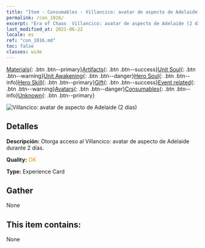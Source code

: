 ```yaml
---
title: "Item - Consumables - Villancico: avatar de aspecto de Adelaide (2 días)"
permalink: /con_1016/
excerpt: "Era of Chaos  Villancico: avatar de aspecto de Adelaide (2 días)"
last_modified_at: 2021-06-22
locale: es
ref: "con_1016.md"
toc: false
classes: wide
---
```

 [Materials](/ItemsES/){: .btn .btn--primary}[Artifacts](/ItemsES/Artifacts/){: .btn .btn--success}[Unit Soul](/ItemsES/UnitSoul/){: .btn .btn--warning}[Unit Awakening](/ItemsES/UnitAwakening/){: .btn .btn--danger}[Hero Soul](/ItemsES/HeroSoul/){: .btn .btn--info}[Hero Skill](/ItemsES/HeroSkill/){: .btn .btn--primary}[Gift](/ItemsES/Gift/){: .btn .btn--success}[Event related](/ItemsES/Events/){: .btn .btn--warning}[Avatars](/ItemsES/Avatars/){: .btn .btn--danger}[Consumables](/ItemsES/Consumables/){: .btn .btn--info}[Unknown](/ItemsES/Unknown/){: .btn .btn--primary}

 ![Villancico: avatar de aspecto de Adelaide (2 días)](/images/h/h_Adelaide5.jpg)

## Detalles
 **Descripción:** Otorga acceso al Villancico: avatar de aspecto de Adelaide durante 2 días.

 **Quality:** <span style="color: #FF8C00">OK</span>

 **Type:** Experience Card

## Gather

  None

## This item contains:

  None

